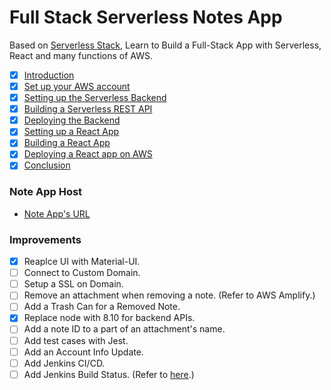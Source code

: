 # Full Stack Serverless Notes App

Based on [Serverless Stack](https://serverless-stack.com/), Learn to Build a Full-Stack App with Serverless, React and many functions of AWS.

- [x] [Introduction](https://serverless-stack.com/chapters/who-is-this-guide-for.html)
- [x] [Set up your AWS account](https://serverless-stack.com/chapters/create-an-aws-account.html)
- [x] [Setting up the Serverless Backend](https://serverless-stack.com/chapters/create-a-dynamodb-table.html)
- [x] [Building a Serverless REST API](https://serverless-stack.com/chapters/add-a-create-note-api.html)
- [x] [Deploying the Backend](https://serverless-stack.com/chapters/deploy-the-apis.html)
- [x] [Setting up a React App](https://serverless-stack.com/chapters/create-a-new-reactjs-app.html)
- [x] [Building a React App](https://serverless-stack.com/chapters/create-a-login-page.html)
- [x] [Deploying a React app on AWS](https://serverless-stack.com/chapters/deploy-the-frontend.html)
- [x] [Conclusion](https://serverless-stack.com/chapters/wrapping-up.html)

### Note App Host

- [Note App's URL](d3c80hzai50moe.cloudfront.net)

### Improvements

- [x] Reaplce UI with Material-UI.
- [ ] Connect to Custom Domain.
- [ ] Setup a SSL on Domain.
- [ ] Remove an attachment when removing a note. (Refer to AWS Amplify.)
- [ ] Add a Trash Can for a Removed Note.
- [x] Replace node with 8.10 for backend APIs.
- [ ] Add a note ID to a part of an attachment's name.
- [ ] Add test cases with Jest.
- [ ] Add an Account Info Update.
- [ ] Add Jenkins CI/CD.
- [ ] Add Jenkins Build Status. (Refer to [here](https://wiki.jenkins.io/display/JENKINS/Embeddable+Build+Status+Plugin).)
